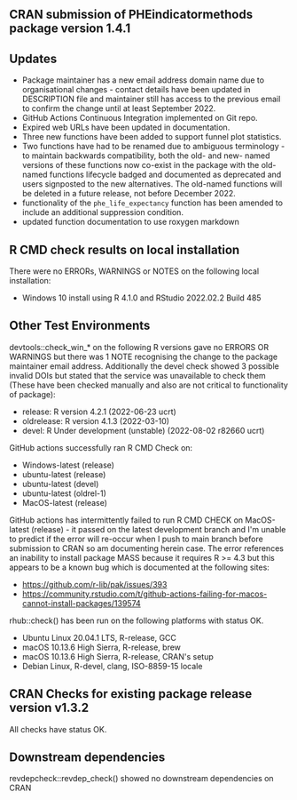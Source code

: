 ## CRAN submission of PHEindicatormethods package version 1.4.1


## Updates

* Package maintainer has a new email address domain name due to organisational changes - contact details have been updated in DESCRIPTION file and maintainer still has access to the previous email to confirm the change until at least September 2022.
* GitHub Actions Continuous Integration implemented on Git repo.
* Expired web URLs have been updated in documentation.
* Three new functions have been added to support funnel plot statistics.
* Two functions have had to be renamed due to ambiguous terminology - to maintain backwards compatibility, both the old- and new- named versions of these functions now co-exist in the package with the old-named functions lifecycle badged and documented as deprecated and users signposted to the new alternatives.  The old-named functions will be deleted in a future release, not before December 2022.
* functionality of the `phe_life_expectancy` function has been amended to include an additional suppression condition.
* updated function documentation to use roxygen markdown

## R CMD check results on local installation

There were no ERRORs, WARNINGS or NOTES on the following local installation:
* Windows 10 install using R 4.1.0 and RStudio 2022.02.2 Build 485


## Other Test Environments 

devtools::check_win_* on the following R versions gave no ERRORS OR WARNINGS but there was 1 NOTE recognising the change to the package maintainer email address.  Additionally the devel check showed 3 possible invalid DOIs but stated that the service was unavailable to check them (These have been checked manually and also are not critical to functionality of package):  
* release:    R version 4.2.1 (2022-06-23 ucrt)  
* oldrelease: R version 4.1.3 (2022-03-10)  
* devel:      R Under development (unstable) (2022-08-02 r82660 ucrt)  

GitHub actions successfully ran R CMD Check on:  
* Windows-latest (release)
* ubuntu-latest (release)
* ubuntu-latest (devel)
* ubuntu-latest (oldrel-1)
* MacOS-latest (release) 

GitHub actions has intermittently failed to run R CMD CHECK on MacOS-latest (release) - it passed on the latest development branch and I'm unable to predict if the error will re-occur when I push to main branch before submission to CRAN so am documenting herein case.  The error references an inability to install package MASS because it requires R >= 4.3 but this appears to be a known bug which is documented at the following sites:
* https://github.com/r-lib/pak/issues/393  
* https://community.rstudio.com/t/github-actions-failing-for-macos-cannot-install-packages/139574

rhub::check() has been run on the following platforms with status OK.  
* Ubuntu Linux 20.04.1 LTS, R-release, GCC
* macOS 10.13.6 High Sierra, R-release, brew
* macOS 10.13.6 High Sierra, R-release, CRAN's setup
* Debian Linux, R-devel, clang, ISO-8859-15 locale


## CRAN Checks for existing package release version v1.3.2

All checks have status OK.


## Downstream dependencies

revdepcheck::revdep_check() showed no downstream dependencies on CRAN
